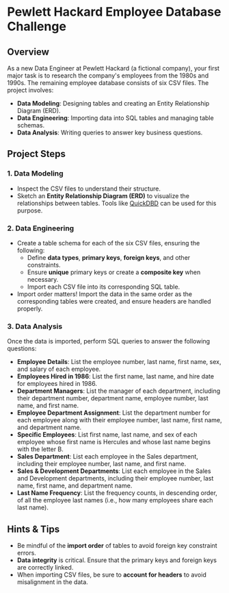 # Pewlett Hackard Employee Database Challenge

## Overview

As a new Data Engineer at Pewlett Hackard (a fictional company), your first major task is to research the company's employees from the 1980s and 1990s. The remaining employee database consists of six CSV files. The project involves:

- **Data Modeling**: Designing tables and creating an Entity Relationship Diagram (ERD).
- **Data Engineering**: Importing data into SQL tables and managing table schemas.
- **Data Analysis**: Writing queries to answer key business questions.

## Project Steps

### 1. Data Modeling

- Inspect the CSV files to understand their structure.
- Sketch an **Entity Relationship Diagram (ERD)** to visualize the relationships between tables. Tools like [QuickDBD](https://www.quickdatabasediagrams.com/) can be used for this purpose.

### 2. Data Engineering

- Create a table schema for each of the six CSV files, ensuring the following:
  - Define **data types**, **primary keys**, **foreign keys**, and other constraints.
  - Ensure **unique** primary keys or create a **composite key** when necessary.
  - Import each CSV file into its corresponding SQL table.
- Import order matters! Import the data in the same order as the corresponding tables were created, and ensure headers are handled properly.

### 3. Data Analysis

Once the data is imported, perform SQL queries to answer the following questions:

- **Employee Details**: List the employee number, last name, first name, sex, and salary of each employee.
- **Employees Hired in 1986**: List the first name, last name, and hire date for employees hired in 1986.
- **Department Managers**: List the manager of each department, including their department number, department name, employee number, last name, and first name.
- **Employee Department Assignment**: List the department number for each employee along with their employee number, last name, first name, and department name.
- **Specific Employees**: List first name, last name, and sex of each employee whose first name is Hercules and whose last name begins with the letter B.
- **Sales Department**: List each employee in the Sales department, including their employee number, last name, and first name.
- **Sales & Development Departments**: List each employee in the Sales and Development departments, including their employee number, last name, first name, and department name.
- **Last Name Frequency**: List the frequency counts, in descending order, of all the employee last names (i.e., how many employees share each last name).

## Hints & Tips

- Be mindful of the **import order** of tables to avoid foreign key constraint errors.
- **Data integrity** is critical. Ensure that the primary keys and foreign keys are correctly linked.
- When importing CSV files, be sure to **account for headers** to avoid misalignment in the data.

